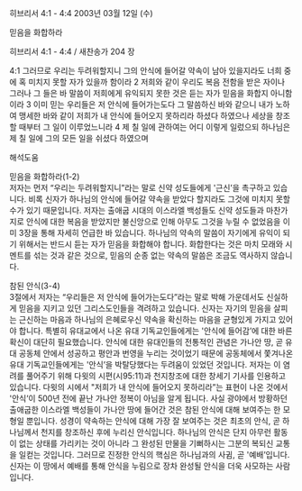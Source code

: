 히브리서 4:1 - 4:4 
2003년 03월 12일 (수)

믿음을 화합하라



히브리서 4:1 - 4:4 / 새찬송가 204 장


4:1 그러므로 우리는 두려워할지니 그의 안식에 들어갈 약속이 남아 있을지라도 너희 중에 혹 미치지 못할 자가 있을까 함이라 2 저희와 같이 우리도 복음 전함을 받은 자이나 그러나 그 들은 바 말씀이 저희에게 유익되지 못한 것은 듣는 자가 믿음을 화합지 아니함이라 3 이미 믿는 우리들은 저 안식에 들어가는도다 그 말씀하신 바와 같으니 내가 노하여 맹세한 바와 같이 저희가 내 안식에 들어오지 못하리라 하셨다 하였으나 세상을 창조할 때부터 그 일이 이루었느니라 4 제 칠 일에 관하여는 어디 이렇게 일렀으되 하나님은 제 칠 일에 그의 모든 일을 쉬셨다 하였으며

해석도움





믿음을 화합하라(1-2)  
저자는 먼저 “우리는 두려워할지니”라는 말로 신약 성도들에게 '근신’을 촉구하고 있습니다. 비록 신자가 하나님의 안식에 들어갈 약속을 받았다 할지라도 그것에 미치지 못할 수가 있기 때문입니다. 저자는 출애굽 시대의 이스라엘 백성들도 신약 성도들과 마찬가지로 안식에 대한 복음을 받았지만 불신앙으로 인해 아무도 그것을 누릴 수 없었음을 이미 3장을 통해 자세히 언급한 바 있습니다. 하나님의 약속의 말씀이 자기에게 유익이 되기 위해서는 반드시 듣는 자가 믿음을 화합해야 합니다. 화합한다는 것은 마치 모래와 시멘트를 섞는 것과 같은 것으로, 믿음의 순종 없는 약속의 말씀은 조금도 역사하지 않습니다. 

참된 안식(3-4)  
3절에서 저자는 “우리들은 저 안식에 들어가는도다”라는 말로 박해 가운데서도 신실하게 믿음을 지키고 있던 그리스도인들을 격려하고 있습니다. 신자는 자기의 믿음을 살피는 근신하는 마음과 하나님의 은혜로우신 약속을 확신하는 마음을 균형있게 가지고 있어야 합니다. 특별히 유대교에서 나온 유대 기독교인들에게는 '안식에 들어감’에 대한 바른 확신이 대단히 필요했습니다. 안식에 대한 유대인들의 전통적인 관념은 가나안 땅, 곧 유대 공동체 안에서 성공하고 평안과 번영을 누리는 것이었기 때문에 공동체에서 쫓겨나온 유대 기독교인들에게는 '안식’을 박탈당했다는 두려움이 있었던 것입니다. 저자는 이 염려를 풀어주기 위해 다윗의 시편(시95:11)과 천지창조에 대한 창세기 기사를 인용하고 있습니다. 다윗의 시에서 "저희가 내 안식에 들어오지 못하리라”는 표현이 나온 것에서 '안식’이 500년 전에 끝난 가나안 정복이 아님을 알게 됩니다. 사실 광야에서 방황하던 출애굽한 이스라엘 백성들이 가나안 땅에 들어간 것은 참된 안식에 대해 보여주는 한 모형일 뿐입니다. 성경이 약속하는 안식에 대해 가장 잘 보여주는 것은 최초의 안식, 곧 하나님께서 천지를 창조하신 후에 누리신 안식입니다. 하나님의 안식은 단지 아무런 활동이 없는 상태를 가리키는 것이 아니라 그 완성된 만물을 기뻐하시는 그분의 복되신 교통을 일컫는 것입니다. 그러므로 진정한 안식의 핵심은 하나님과의 사귐, 곧 '예배’입니다. 신자는 이 땅에서 예배를 통해 안식을 누림으로 장차 완성될 안식을 더욱 사모하는 사람입니다.